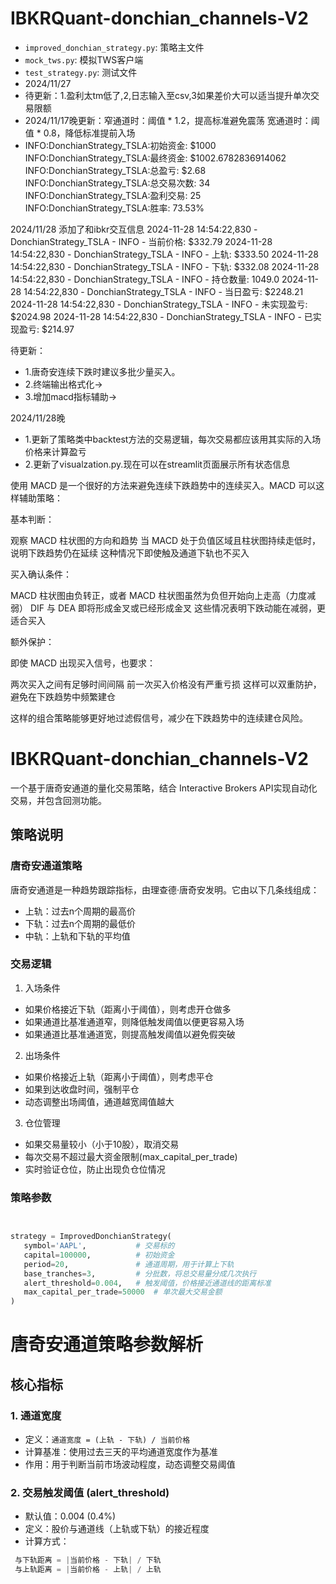 # IBKRQuant-donchian_channels-V2


* `improved_donchian_strategy.py`: 策略主文件
* `mock_tws.py`: 模拟TWS客户端
* `test_strategy.py`: 测试文件
* 2024/11/27
* 待更新：1.盈利太tm低了,2,日志输入至csv,3如果差价大可以适当提升单次交易限额
* 2024/11/17晚更新：窄通道时：阈值 * 1.2，提高标准避免震荡
宽通道时：阈值 * 0.8，降低标准提前入场
* INFO:DonchianStrategy_TSLA:初始资金: $1000
INFO:DonchianStrategy_TSLA:最终资金: $1002.6782836914062
INFO:DonchianStrategy_TSLA:总盈亏: $2.68
INFO:DonchianStrategy_TSLA:总交易次数: 34
INFO:DonchianStrategy_TSLA:盈利交易: 25
INFO:DonchianStrategy_TSLA:胜率: 73.53%

2024/11/28
添加了和ibkr交互信息
2024-11-28 14:54:22,830 - DonchianStrategy_TSLA - INFO - 当前价格: $332.79
2024-11-28 14:54:22,830 - DonchianStrategy_TSLA - INFO - 上轨: $333.50
2024-11-28 14:54:22,830 - DonchianStrategy_TSLA - INFO - 下轨: $332.08
2024-11-28 14:54:22,830 - DonchianStrategy_TSLA - INFO - 持仓数量: 1049.0
2024-11-28 14:54:22,830 - DonchianStrategy_TSLA - INFO - 当日盈亏: $2248.21
2024-11-28 14:54:22,830 - DonchianStrategy_TSLA - INFO - 未实现盈亏: $2024.98
2024-11-28 14:54:22,830 - DonchianStrategy_TSLA - INFO - 已实现盈亏: $214.97

待更新：
* 1.唐奇安连续下跌时建议多批少量买入。
* 2.终端输出格式化->
* 3.增加macd指标辅助->


2024/11/28晚

* 1.更新了策略类中backtest方法的交易逻辑，每次交易都应该用其实际的入场价格来计算盈亏
* 2.更新了visualzation.py.现在可以在streamlit页面展示所有状态信息


使用 MACD 是一个很好的方法来避免连续下跌趋势中的连续买入。MACD 可以这样辅助策略：

基本判断：


观察 MACD 柱状图的方向和趋势
当 MACD 处于负值区域且柱状图持续走低时，说明下跌趋势仍在延续
这种情况下即使触及通道下轨也不买入


买入确认条件：


MACD 柱状图由负转正，或者
MACD 柱状图虽然为负但开始向上走高（力度减弱）
DIF 与 DEA 即将形成金叉或已经形成金叉
这些情况表明下跌动能在减弱，更适合买入


额外保护：


即使 MACD 出现买入信号，也要求：

两次买入之间有足够时间间隔
前一次买入价格没有严重亏损
这样可以双重防护，避免在下跌趋势中频繁建仓



这样的组合策略能够更好地过滤假信号，减少在下跌趋势中的连续建仓风险。



# IBKRQuant-donchian_channels-V2

一个基于唐奇安通道的量化交易策略，结合 Interactive Brokers API实现自动化交易，并包含回测功能。

## 策略说明

### 唐奇安通道策略

唐奇安通道是一种趋势跟踪指标，由理查德·唐奇安发明。它由以下几条线组成：

- 上轨：过去n个周期的最高价
- 下轨：过去n个周期的最低价
- 中轨：上轨和下轨的平均值

### 交易逻辑

1. 入场条件

- 如果价格接近下轨（距离小于阈值），则考虑开仓做多
- 如果通道比基准通道窄，则降低触发阈值以便更容易入场
- 如果通道比基准通道宽，则提高触发阈值以避免假突破

2. 出场条件

- 如果价格接近上轨（距离小于阈值），则考虑平仓
- 如果到达收盘时间，强制平仓
- 动态调整出场阈值，通道越宽阈值越大

3. 仓位管理

- 如果交易量较小（小于10股），取消交易
- 每次交易不超过最大资金限制(max_capital_per_trade)
- 实时验证仓位，防止出现负仓位情况

### 策略参数

```python


strategy = ImprovedDonchianStrategy(
   symbol='AAPL',           # 交易标的
   capital=100000,          # 初始资金
   period=20,               # 通道周期，用于计算上下轨
   base_tranches=3,         # 分批数，将总交易量分成几次执行
   alert_threshold=0.004,   # 触发阈值，价格接近通道线的距离标准
   max_capital_per_trade=50000  # 单次最大交易金额
)
```


# 唐奇安通道策略参数解析

## 核心指标

### 1. 通道宽度

- 定义：`通道宽度 = (上轨 - 下轨) / 当前价格`
- 计算基准：使用过去三天的平均通道宽度作为基准
- 作用：用于判断当前市场波动程度，动态调整交易阈值

### 2. 交易触发阈值 (alert_threshold)

- 默认值：0.004 (0.4%)
- 定义：股价与通道线（上轨或下轨）的接近程度
- 计算方式：

```python
 与下轨距离 = |当前价格 - 下轨| / 下轨
 与上轨距离 = |当前价格 - 上轨| / 上轨
```
